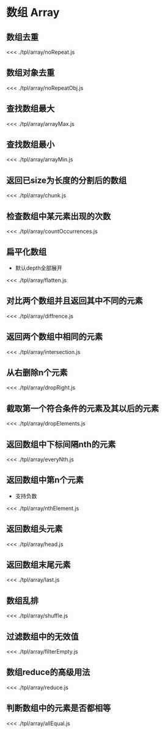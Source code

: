 # 数组 Array

## 数组去重

<<< ./tpl/array/noRepeat.js

## 数组对象去重
<<< ./tpl/array/noRepeatObj.js

## 查找数组最大

<<< ./tpl/array/arrayMax.js

## 查找数组最小

<<< ./tpl/array/arrayMin.js

## 返回已size为长度的分割后的数组

<<< ./tpl/array/chunk.js

## 检查数组中某元素出现的次数

<<< ./tpl/array/countOccurrences.js

## 扁平化数组

- 默认depth全部展开

<<< ./tpl/array/flatten.js

## 对比两个数组并且返回其中不同的元素

<<< ./tpl/array/diffrence.js

## 返回两个数组中相同的元素

<<< ./tpl/array/intersection.js

## 从右删除n个元素

<<< ./tpl/array/dropRight.js

## 截取第一个符合条件的元素及其以后的元素

<<< ./tpl/array/dropElements.js

## 返回数组中下标间隔nth的元素

<<< ./tpl/array/everyNth.js

## 返回数组中第n个元素
- 支持负数

<<< ./tpl/array/nthElement.js

## 返回数组头元素

<<< ./tpl/array/head.js

## 返回数组末尾元素

<<< ./tpl/array/last.js

## 数组乱排

<<< ./tpl/array/shuffle.js

## 过滤数组中的无效值

<<< ./tpl/array/filterEmpty.js

## 数组reduce的高级用法

<<< ./tpl/array/reduce.js

## 判断数组中的元素是否都相等

<<< ./tpl/array/allEqual.js

